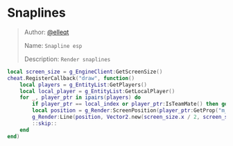 # Snaplines

> Author: [@elleqt](https://github.com/elleqt)  
>
> Name: `Snapline esp`  
>
> Description: `Render snaplines`

```lua
local screen_size = g_EngineClient:GetScreenSize()
cheat.RegisterCallback("draw", function()
    local players = g_EntityList:GetPlayers()
    local local_player = g_EntityList:GetLocalPlayer()
    for _, player_ptr in ipairs(players) do
        if player_ptr == local_index or player_ptr:IsTeamMate() then goto skip end
        local position = g_Render:ScreenPosition(player_ptr:GetProp("m_vecOrigin"))
        g_Render:Line(position, Vector2.new(screen_size.x / 2, screen_size.y), Color.new(1, 1, 1, 1))
        ::skip::
    end
end)
```
